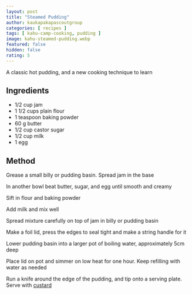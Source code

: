 ```yaml
---
layout: post
title: "Steamed Pudding"
author: kaukapakapascoutgroup
categories: [ recipes ]
tags: [ kahu-camp-cooking, pudding ]
image: kahu-steamed-pudding.webp
featured: false
hidden: false
rating: 5
---
```


A classic hot pudding, and a new cooking technique to learn

## Ingredients

* 1/2 cup jam
* 1 1/2 cups plain flour
* 1 teaspoon baking powder
* 60 g butter
* 1/2 cup castor sugar
* 1/2 cup milk
* 1 egg

## Method

Grease a small billy or pudding basin. Spread jam in the base

In another bowl beat butter, sugar, and egg until smooth and creamy

Sift in flour and baking powder

Add milk and mix well

Spread mixture carefully on top of jam in billy or pudding basin

Make a foil lid, press the edges to seal tight and make a string handle for it

Lower pudding basin into a larger pot of boiling water, approximately 5cm deep

Place lid on pot and simmer on low heat for one hour. Keep refilling with water as needed

Run a knife around the edge of the pudding, and tip onto a serving plate. Serve with [custard](/kahu-quick-custard/)
